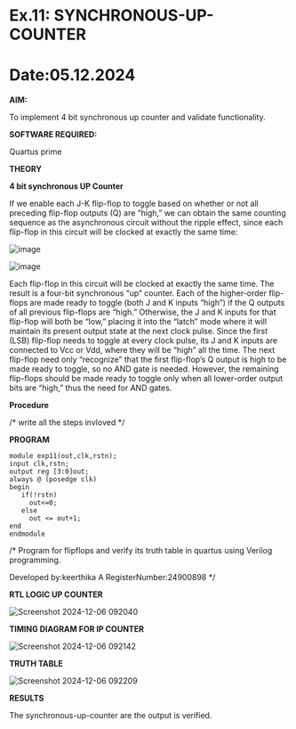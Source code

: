 # Ex.11: SYNCHRONOUS-UP-COUNTER
# Date:05.12.2024
**AIM:**

To implement 4 bit synchronous up counter and validate functionality.

**SOFTWARE REQUIRED:**

Quartus prime

**THEORY**

**4 bit synchronous UP Counter**

If we enable each J-K flip-flop to toggle based on whether or not all preceding flip-flop outputs (Q) are “high,” we can obtain the same counting sequence as the asynchronous circuit without the ripple effect, since each flip-flop in this circuit will be clocked at exactly the same time:

![image](https://github.com/naavaneetha/SYNCHRONOUS-UP-COUNTER/assets/154305477/d5db3fa0-e413-404c-b80e-b2f39d82e7e8)


![image](https://github.com/naavaneetha/SYNCHRONOUS-UP-COUNTER/assets/154305477/52cb61eb-d04b-442d-810c-31185a68410b)

Each flip-flop in this circuit will be clocked at exactly the same time.
The result is a four-bit synchronous “up” counter. Each of the higher-order flip-flops are made ready to toggle (both J and K inputs “high”) if the Q outputs of all previous flip-flops are “high.”
Otherwise, the J and K inputs for that flip-flop will both be “low,” placing it into the “latch” mode where it will maintain its present output state at the next clock pulse.
Since the first (LSB) flip-flop needs to toggle at every clock pulse, its J and K inputs are connected to Vcc or Vdd, where they will be “high” all the time.
The next flip-flop need only “recognize” that the first flip-flop’s Q output is high to be made ready to toggle, so no AND gate is needed.
However, the remaining flip-flops should be made ready to toggle only when all lower-order output bits are “high,” thus the need for AND gates.

**Procedure**

/* write all the steps invloved */

**PROGRAM**
```
module exp11(out,clk,rstn);
input clk,rstn;
output reg [3:0]out;
always @ (posedge clk)
begin
   if(!rstn)
     out<=0;
   else 
     out <= out+1;
end
endmodule
```



/* Program for flipflops and verify its truth table in quartus using Verilog programming. 

Developed by:keerthika A
RegisterNumber:24900898
*/

**RTL LOGIC UP COUNTER**

![Screenshot 2024-12-06 092040](https://github.com/user-attachments/assets/69f8b758-3b39-486d-aa77-25d0fd0b05ff)

**TIMING DIAGRAM FOR IP COUNTER**

![Screenshot 2024-12-06 092142](https://github.com/user-attachments/assets/bcf30391-c11d-496b-8dc2-8799c9f159b8)


**TRUTH TABLE**

![Screenshot 2024-12-06 092209](https://github.com/user-attachments/assets/2b79c0f1-95ac-433c-b6c0-f32719a8d9fc)

**RESULTS**

The synchronous-up-counter are the output is verified.

